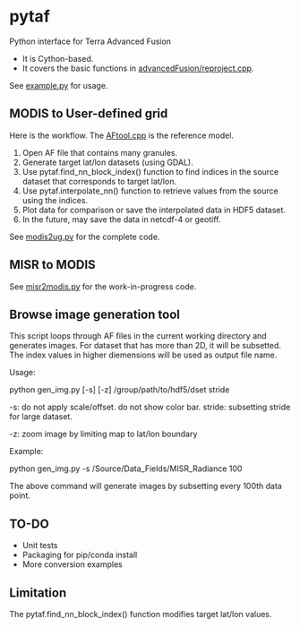 # pytaf
Python interface for Terra Advanced Fusion

  * It is Cython-based.
  * It covers the basic functions in [advancedFusion/reproject.cpp](https://github.com/TerraFusion/advancedFusion/blob/master/src/reproject.cpp).

See [example.py](example.py) for usage.

## MODIS to User-defined grid

Here is the workflow. The [AFtool.cpp](https://github.com/TerraFusion/advancedFusion/blob/master/src/AFtool.cpp) is the reference model.

1. Open AF file that contains many granules.
2. Generate target lat/lon datasets (using GDAL).
3. Use pytaf.find_nn_block_index() function to find indices in the source
dataset that corresponds to target lat/lon.
4. Use pytaf.interpolate_nn() function to retrieve values from the source
using the indices.
5. Plot data for comparison or save the interpolated data in HDF5 dataset.
6. In the future, may save the data in  netcdf-4 or geotiff.

See [modis2ug.py](modis2ug.py) for the complete code.

## MISR to MODIS

See [misr2modis.py](misr2modis.py) for the work-in-progress code.

## Browse image generation tool

  This script loops through AF files in the current working directory and
  generates images. For dataset that has more than 2D, it will be subsetted.
  The index values in higher diemensions will be used as output file name. 

  Usage:

  python gen_img.py [-s] [-z] /group/path/to/hdf5/dset stride

  -s: do not apply scale/offset. do not show color bar.
  stride: subsetting stride for large dataset.
  
  -z: zoom image by limiting map to lat/lon boundary

  Example:

  python gen_img.py -s /Source/Data_Fields/MISR_Radiance 100

  The above command will generate images by subsetting every 100th data point.
  
  
##  TO-DO
* Unit tests
* Packaging for pip/conda install
* More conversion examples

## Limitation

The pytaf.find_nn_block_index() function modifies target lat/lon values.

